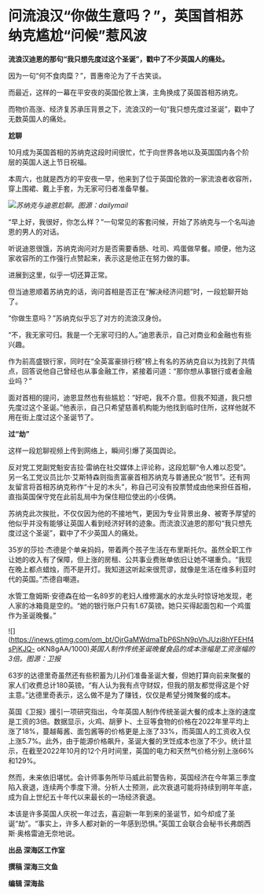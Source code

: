 # 问流浪汉“你做生意吗？”，英国首相苏纳克尴尬“问候”惹风波

**流浪汉迪恩的那句“我只想先度过这个圣诞”，戳中了不少英国人的痛处。**

因为一句“何不食肉糜？”，晋惠帝沦为了千古笑谈。

而最近，这样的一幕在平安夜的英国伦敦上演，主角换成了英国首相苏纳克。

而物价高涨、经济复苏承压背景之下，流浪汉的一句“我只想先度过圣诞”，戳中了无数英国人的痛处。

**尬聊**

10月成为英国首相的苏纳克这段时间很忙，忙于向世界各地以及英国国内各个阶层的英国人送上节日祝福。

本周六，也就是西方的平安夜一早，他来到了位于英国伦敦的一家流浪者收容所，穿上围裙、戴上手套，为无家可归者准备早餐。

![](https://inews.gtimg.com/om_bt/ODn23Brb19j5KhtuwLz09LAMpT5r7tjAIGxbKkYCf6AMcAA/1000)_苏纳克与迪恩尬聊。图源：dailymail_

“早上好，我很好，你怎么样？”一句常见的客套问候，开始了苏纳克与一个名叫迪恩的男人的对话。

听说迪恩很饿，苏纳克询问对方是否需要香肠、吐司、鸡蛋做早餐。顺便，他为这家收容所的工作强行点赞起来，表示这是他正在努力做的事。

进展到这里，似乎一切还算正常。

但当迪恩顺着苏纳克的话，询问首相是否正在“解决经济问题”时，一段尬聊开始了。

“你做生意吗？”苏纳克似乎忘了对方的流浪汉身份。

“不，我无家可归。我是一个无家可归的人。”迪恩表示，自己对商业和金融也有些兴趣。

作为前高盛银行家，同时在“全英富豪排行榜”榜上有名的苏纳克自以为找到了共情点，回答说他自己曾经也从事金融工作，紧接着问道：“那你想从事银行或者金融业吗？”

面对首相的提问，迪恩显然也有些尴尬：“好吧，我不介意。但我不知道，我只想先度过这个圣诞。”他表示，自己只希望慈善机构能为他找到临时住所，这样他就不用在街上度过这个圣诞节了。

**过“劫”**

这样一段尬聊视频上传到网络上，瞬间引爆了英国舆论。

反对党工党副党魁安吉拉·雷纳在社交媒体上评论称，这段尬聊“令人难以忍受”。另一名工党议员比尔·艾斯特森则指责富豪首相苏纳克与普通民众“脱节”。还有网友留言将首相苏纳克称作“十足的木头”，称自己可没有投票赞成由他来担任首相，直指英国保守党在此前乱局中为保住相位使出的小伎俩。

苏纳克此次挨批，不仅仅因为他的不接地气，更因为专业背景出身、被寄予厚望的他似乎并没有能够让英国人看到经济好转的迹象。而流浪汉迪恩的那句“我只想先度过这个圣诞”，戳中了不少英国人的痛处。

35岁的莎拉·杰德是个单亲妈妈，带着两个孩子生活在布里斯托尔。虽然全职工作让她的收入有了保障，但上涨的房租、公共事业费账单依旧让她不堪重负。“我现在晚上都点蜡烛，而不是开灯。我知道这听起来很荒谬，就像是生活在维多利亚时代的英国。”杰德自嘲道。

水管工詹姆斯·安德森在给一名89岁的老妇人维修漏水的水龙头时惊讶地发现，老人家的冰箱竟是空的。“她的银行账户只有1.67英镑。她只买得起面包和一个鸡蛋作为圣诞晚餐。”

![](https://inews.gtimg.com/om_bt/OjrGaMWdmaTbP6ShN9pVhJUzi8hYFEHf4sPjKJQ-
oKN8gAA/1000)_英国人制作传统圣诞晚餐食品的成本涨幅是工资涨幅的3倍。图源：卫报_

63岁的达德里奇虽然还有些积蓄为儿孙们准备圣诞大餐，但她打算向前来聚餐的家人们收费总计180英镑。“有人认为我有点守财奴，但我的朋友都觉得这是个好主意。”达德里奇表示，这么做不是为了赚钱，仅仅是希望分摊聚餐的成本。

英国《卫报》援引一项研究指出，今年英国人制作传统圣诞大餐的成本上涨的速度是工资的3倍。数据显示，火鸡、胡萝卜、土豆等食物的价格在2022年里平均上涨了18%，蔓越莓酱、面包酱等的价格更是上涨了33%，而英国人的工资收入仅上涨5.7%。此外，由于能源价格飙升，圣诞大餐的烹饪成本也涨了不少。统计显示，在截至2022年10月的12个月时间里，英国的电力和天然气价格分别上涨66%和129%。

然而，未来依旧堪忧。会计师事务所毕马威此前警告称，英国经济在今年第三季度陷入衰退，连续两个季度下滑。分析人士预测，此次衰退可能将持续到明年年底，成为自上世纪五十年代以来最长的一场经济衰退。

本该是许多英国人庆祝一年过去，喜迎新一年到来的圣诞节，如今却成了圣诞“劫”。“事实上，许多人都对新的一年感到恐惧。”英国工会联合会秘书长弗朗西斯·奥格雷迪无奈地说。

**出品 深海区工作室**

**撰稿 深海三文鱼**

**编辑 深海盐**

